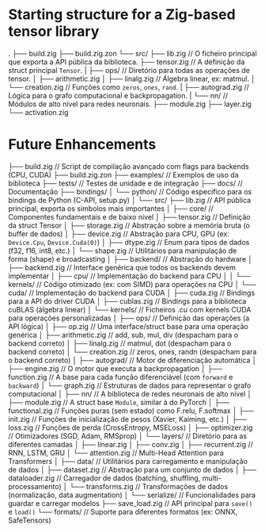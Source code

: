 # Starting structure for a Zig-based tensor library
.
├── build.zig
├── build.zig.zon
└── src/
    ├── lib.zig         // O ficheiro principal que exporta a API pública da biblioteca.
    ├── tensor.zig      // A definição da struct principal `Tensor`.
    |
    ├── ops/            // Diretório para todas as operações de tensor.
    │   ├── arithmetic.zig
    │   ├── linalg.zig    // Álgebra linear, ex: matmul.
    │   └── creation.zig  // Funções como `zeros`, `ones`, `rand`.
    |
    ├── autograd.zig    // Lógica para o grafo computacional e backpropagation.
    |
    └── nn/             // Módulos de alto nível para redes neuronais.
        ├── module.zig
        ├── layer.zig
        └── activation.zig

# Future Enhancements
├── build.zig                 // Script de compilação avançado com flags para backends (CPU, CUDA)
├── build.zig.zon
├── examples/                 // Exemplos de uso da biblioteca
├── tests/                    // Testes de unidade e de integração
├── docs/                     // Documentação
├── bindings/
│   └── python/               // Código específico para os bindings de Python (C-API, setup.py)
│
└── src/
    ├── lib.zig               // API pública principal, exporta os símbolos mais importantes
    │
    ├── core/                 // Componentes fundamentais e de baixo nível
    │   ├── tensor.zig        // Definição da struct Tensor
    │   ├── storage.zig       // Abstração sobre a memória bruta (o buffer de dados)
    │   ├── device.zig        // Abstração para CPU, GPU (ex: `Device.Cpu`, `Device.Cuda(0)`)
    │   ├── dtype.zig         // Enum para tipos de dados (f32, f16, int8, etc.)
    │   └── shape.zig         // Utilitários para manipulação de forma (shape) e broadcasting
    │
    ├── backend/              // Abstração do hardware
    │   ├── backend.zig       // Interface genérica que todos os backends devem implementar
    │   ├── cpu/              // Implementação do backend para CPU
    │   │   └── kernels/      // Código otimizado (ex: com SIMD) para operações na CPU
    │   └── cuda/             // Implementação do backend para CUDA
    │       ├── cuda.zig      // Bindings para a API do driver CUDA
    │       ├── cublas.zig    // Bindings para a biblioteca cuBLAS (álgebra linear)
    │       └── kernels/      // Ficheiros .cu com kernels CUDA para operações personalizadas
    │
    ├── ops/                    // Definição das operações (a API lógica)
    │   ├── op.zig              // Uma interface/struct base para uma operação genérica
    │   ├── arithmetic.zig    // add, sub, mul, div (despacham para o backend correto)
    │   ├── linalg.zig        // matmul, dot (despacham para o backend correto)
    │   └── creation.zig      // zeros, ones, randn (despacham para o backend correto)
    │
    ├── autograd/               // Motor de diferenciação automática
    │   ├── engine.zig          // O motor que executa a backpropagation
    │   ├── function.zig        // A base para cada função diferenciável (com `forward` e `backward`)
    │   └── graph.zig           // Estruturas de dados para representar o grafo computacional
    │
    ├── nn/                     // A biblioteca de redes neuronais de alto nível
    │   ├── module.zig          // A struct base `Module`, similar à do PyTorch
    │   ├── functional.zig      // Funções puras (sem estado) como F.relu, F.softmax
    │   ├── init.zig            // Funções de inicialização de pesos (Xavier, Kaiming, etc.)
    │   ├── loss.zig            // Funções de perda (CrossEntropy, MSELoss)
    │   ├── optimizer.zig       // Otimizadores (SGD, Adam, RMSprop)
    │   └── layers/             // Diretório para as diferentes camadas
    │       ├── linear.zig
    │       ├── conv.zig
    │       ├── recurrent.zig   // RNN, LSTM, GRU
    │       └── attention.zig   // Multi-Head Attention para Transformers
    │
    ├── data/                   // Utilitários para carregamento e manipulação de dados
    │   ├── dataset.zig         // Abstração para um conjunto de dados
    │   ├── dataloader.zig      // Carregador de dados (batching, shuffling, multi-processamento)
    │   └── transforms.zig      // Transformações de dados (normalização, data augmentation)
    │
    └── serialize/              // Funcionalidades para guardar e carregar modelos
        ├── save_load.zig       // API principal para `save()` e `load()`
        └── formats/            // Suporte para diferentes formatos (ex: ONNX, SafeTensors)
